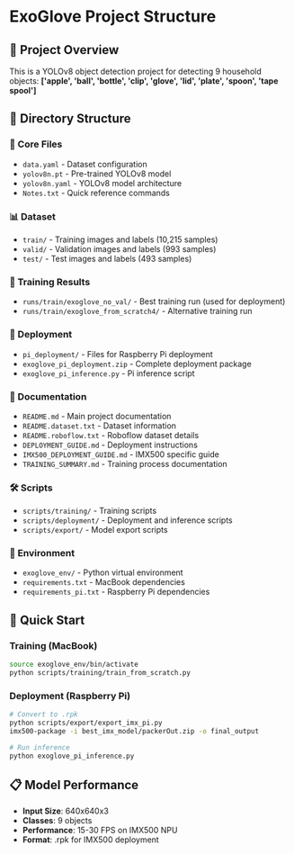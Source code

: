 # ExoGlove Project Structure

## 📁 Project Overview
This is a YOLOv8 object detection project for detecting 9 household objects:
**['apple', 'ball', 'bottle', 'clip', 'glove', 'lid', 'plate', 'spoon', 'tape spool']**

## 📂 Directory Structure

### 🎯 Core Files
- `data.yaml` - Dataset configuration
- `yolov8n.pt` - Pre-trained YOLOv8 model
- `yolov8n.yaml` - YOLOv8 model architecture
- `Notes.txt` - Quick reference commands

### 📊 Dataset
- `train/` - Training images and labels (10,215 samples)
- `valid/` - Validation images and labels (993 samples)  
- `test/` - Test images and labels (493 samples)

### 🤖 Training Results
- `runs/train/exoglove_no_val/` - Best training run (used for deployment)
- `runs/train/exoglove_from_scratch4/` - Alternative training run

### 🚀 Deployment
- `pi_deployment/` - Files for Raspberry Pi deployment
- `exoglove_pi_deployment.zip` - Complete deployment package
- `exoglove_pi_inference.py` - Pi inference script

### 📝 Documentation
- `README.md` - Main project documentation
- `README.dataset.txt` - Dataset information
- `README.roboflow.txt` - Roboflow dataset details
- `DEPLOYMENT_GUIDE.md` - Deployment instructions
- `IMX500_DEPLOYMENT_GUIDE.md` - IMX500 specific guide
- `TRAINING_SUMMARY.md` - Training process documentation

### 🛠️ Scripts
- `scripts/training/` - Training scripts
- `scripts/deployment/` - Deployment and inference scripts
- `scripts/export/` - Model export scripts

### 🔧 Environment
- `exoglove_env/` - Python virtual environment
- `requirements.txt` - MacBook dependencies
- `requirements_pi.txt` - Raspberry Pi dependencies

## 🎯 Quick Start

### Training (MacBook)
```bash
source exoglove_env/bin/activate
python scripts/training/train_from_scratch.py
```

### Deployment (Raspberry Pi)
```bash
# Convert to .rpk
python scripts/export/export_imx_pi.py
imx500-package -i best_imx_model/packerOut.zip -o final_output

# Run inference
python exoglove_pi_inference.py
```

## 📋 Model Performance
- **Input Size**: 640x640x3
- **Classes**: 9 objects
- **Performance**: 15-30 FPS on IMX500 NPU
- **Format**: .rpk for IMX500 deployment
